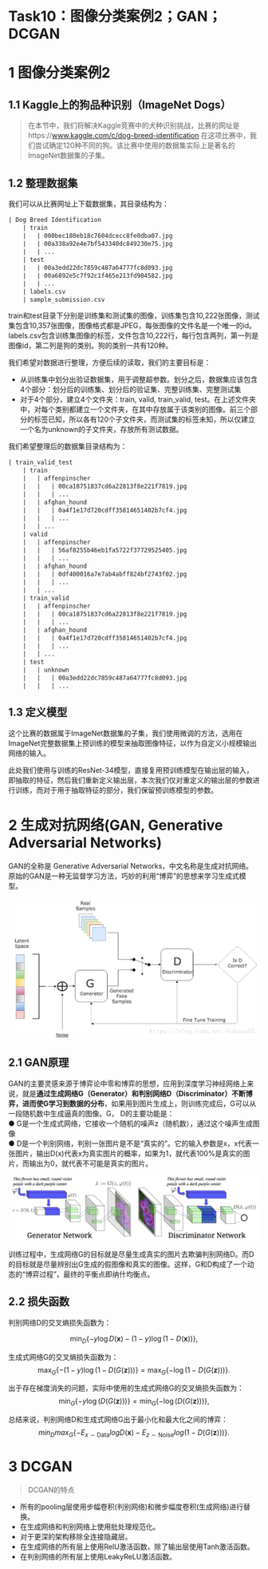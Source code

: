 Task10：图像分类案例2；GAN；DCGAN
==================================

# 1 图像分类案例2
## 1.1 Kaggle上的狗品种识别（ImageNet Dogs） 
> 在本节中，我们将解决Kaggle竞赛中的犬种识别挑战，比赛的网址是https://www.kaggle.com/c/dog-breed-identification 在这项比赛中，我们尝试确定120种不同的狗。该比赛中使用的数据集实际上是著名的ImageNet数据集的子集。

## 1.2 整理数据集

我们可以从比赛网址上下载数据集，其目录结构为：

```
| Dog Breed Identification
    | train
    |   | 000bec180eb18c7604dcecc8fe0dba07.jpg
    |   | 00a338a92e4e7bf543340dc849230e75.jpg
    |   | ...
    | test
    |   | 00a3edd22dc7859c487a64777fc8d093.jpg
    |   | 00a6892e5c7f92c1f465e213fd904582.jpg
    |   | ...
    | labels.csv
    | sample_submission.csv
```

train和test目录下分别是训练集和测试集的图像，训练集包含10,222张图像，测试集包含10,357张图像，图像格式都是JPEG，每张图像的文件名是一个唯一的id。labels.csv包含训练集图像的标签，文件包含10,222行，每行包含两列，第一列是图像id，第二列是狗的类别。狗的类别一共有120种。

我们希望对数据进行整理，方便后续的读取，我们的主要目标是：

* 从训练集中划分出验证数据集，用于调整超参数。划分之后，数据集应该包含4个部分：划分后的训练集、划分后的验证集、完整训练集、完整测试集
* 对于4个部分，建立4个文件夹：train, valid, train_valid, test。在上述文件夹中，对每个类别都建立一个文件夹，在其中存放属于该类别的图像。前三个部分的标签已知，所以各有120个子文件夹，而测试集的标签未知，所以仅建立一个名为unknown的子文件夹，存放所有测试数据。

我们希望整理后的数据集目录结构为：
```
| train_valid_test
    | train
    |   | affenpinscher
    |   |   | 00ca18751837cd6a22813f8e221f7819.jpg
    |   |   | ...
    |   | afghan_hound
    |   |   | 0a4f1e17d720cdff35814651402b7cf4.jpg
    |   |   | ...
    |   | ...
    | valid
    |   | affenpinscher
    |   |   | 56af8255b46eb1fa5722f37729525405.jpg
    |   |   | ...
    |   | afghan_hound
    |   |   | 0df400016a7e7ab4abff824bf2743f02.jpg
    |   |   | ...
    |   | ...
    | train_valid
    |   | affenpinscher
    |   |   | 00ca18751837cd6a22813f8e221f7819.jpg
    |   |   | ...
    |   | afghan_hound
    |   |   | 0a4f1e17d720cdff35814651402b7cf4.jpg
    |   |   | ...
    |   | ...
    | test
    |   | unknown
    |   |   | 00a3edd22dc7859c487a64777fc8d093.jpg
    |   |   | ...
```

## 1.3 定义模型

这个比赛的数据属于ImageNet数据集的子集，我们使用微调的方法，选用在ImageNet完整数据集上预训练的模型来抽取图像特征，以作为自定义小规模输出网络的输入。

此处我们使用与训练的ResNet-34模型，直接复用预训练模型在输出层的输入，即抽取的特征，然后我们重新定义输出层，本次我们仅对重定义的输出层的参数进行训练，而对于用于抽取特征的部分，我们保留预训练模型的参数。

# 2 生成对抗网络(GAN, Generative Adversarial Networks)

GAN的全称是 Generative Adversarial Networks，中文名称是生成对抗网络。原始的GAN是一种无监督学习方法，巧妙的利用“博弈”的思想来学习生成式模型。

<div align=center>
<img width="500" src="image/task10/2.1.png"/>
</div>
<div align=center> </div>


## 2.1 GAN原理
GAN的主要灵感来源于博弈论中零和博弈的思想，应用到深度学习神经网络上来说，就是**通过生成网络G（Generator）和判别网络D（Discriminator）不断博弈，进而使G学习到数据的分布**，如果用到图片生成上，则训练完成后，G可以从一段随机数中生成逼真的图像。G， D的主要功能是：  
 ●  G是一个生成式网络，它接收一个随机的噪声z（随机数），通过这个噪声生成图像  
 ●  D是一个判别网络，判别一张图片是不是“真实的”。它的输入参数是x，x代表一张图片，输出D(x)代表x为真实图片的概率，如果为1，就代表100%是真实的图片，而输出为0，就代表不可能是真实的图片。
 
<div align=center>
<img width="500" src="image/task10/2.2.PNG"/>
</div>
<div align=center> </div>

训练过程中，生成网络G的目标就是尽量生成真实的图片去欺骗判别网络D。而D的目标就是尽量辨别出G生成的假图像和真实的图像。这样，G和D构成了一个动态的“博弈过程”，最终的平衡点即纳什均衡点。

## 2.2 损失函数

判别网络D的交叉熵损失函数为：

$$
 \min_D \{ - y \log D(\mathbf x) - (1-y)\log(1-D(\mathbf x)) \},
$$

生成式网络G的交叉熵损失函数为：
$$
 \max_G \{ - (1-y) \log(1-D(G(\mathbf z))) \} = \max_G \{ - \log(1-D(G(\mathbf z))) \}.
$$

出于存在梯度消失的问题，实际中使用的生成式网络G的交叉熵损失函数为：
$$
 \min_G \{ - y \log(D(G(\mathbf z))) \} = \min_G \{ - \log(D(G(\mathbf z))) \}, 
$$


总结来说，判别网络D和生成式网络G出于最小化和最大化之间的博弈：
$$
min_D max_G \{ -E_{x \sim \text{Data}} log D(\mathbf x) - E_{z \sim \text{Noise}} log(1 - D(G(\mathbf z))) \}.
$$

# 3 DCGAN
> DCGAN的特点
* 所有的pooling层使用步幅卷积(判别网络)和微步幅度卷积(生成网络)进行替换。     
* 在生成网络和判别网络上使用批处理规范化。      
* 对于更深的架构移除全连接隐藏层。      
* 在生成网络的所有层上使用RelU激活函数，除了输出层使用Tanh激活函数。     
* 在判别网络的所有层上使用LeakyReLU激活函数。     


